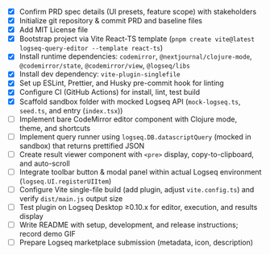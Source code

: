 - [X] Confirm PRD spec details (UI presets, feature scope) with stakeholders
- [X] Initialize git repository & commit PRD and baseline files
- [X] Add MIT License file
- [X] Bootstrap project via Vite React-TS template (`pnpm create vite@latest logseq-query-editor --template react-ts`)
- [X] Install runtime dependencies: `codemirror`, `@nextjournal/clojure-mode`, `@codemirror/state`, `@codemirror/view`, `@logseq/libs`
- [X] Install dev dependency: `vite-plugin-singlefile`
- [X] Set up ESLint, Prettier, and Husky pre-commit hook for linting
- [X] Configure CI (GitHub Actions) for install, lint, test build
- [X] Scaffold sandbox folder with mocked Logseq API (`mock-logseq.ts`, `seed.ts`, and entry (`index.tsx`))
- [ ] Implement bare CodeMirror editor component with Clojure mode, theme, and shortcuts
- [ ] Implement query runner using `logseq.DB.datascriptQuery` (mocked in sandbox) that returns prettified JSON
- [ ] Create result viewer component with `<pre>` display, copy-to-clipboard, and auto-scroll
- [ ] Integrate toolbar button & modal panel within actual Logseq environment (`logseq.UI.registerUIItem`)
- [ ] Configure Vite single-file build (add plugin, adjust `vite.config.ts`) and verify `dist/main.js` output size
- [ ] Test plugin on Logseq Desktop ≥0.10.x for editor, execution, and results display
- [ ] Write README with setup, development, and release instructions; record demo GIF
- [ ] Prepare Logseq marketplace submission (metadata, icon, description)
